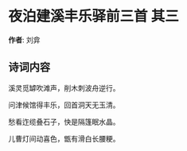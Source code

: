 # 夜泊建溪丰乐驿前三首  其三

**作者**: 刘弇

## 诗词内容

溪灵觅罅吹滩声，削木刺波舟逆行。

问津候馆得丰乐，回首洞天无玉清。

愁看迮缆叠石子，快是隔篷眠水晶。

儿曹灯间动喜色，甑有滑白长腰粳。

